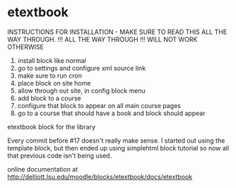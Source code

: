 # etextbook

INSTRUCTIONS FOR INSTALLATION - MAKE SURE TO READ THIS ALL THE WAY THROUGH.
!!! ALL THE WAY THROUGH !!! 
WILL NOT WORK OTHERWISE

1. install block like normal
3. go to settings and configure xml source link
4. make sure to run cron
4. place block on site home
5. allow through out site, in config block menu
6. add block to a course
6. configure that block to appear on all main course pages
9. go to a course that should have a book and block should appear



etextbook block for the library

Every commit before #17 doesn't really make sense. I started out using the template block, but then ended up using simplehtml block tutorial
so now all that previous code isn't being used. 

online documentation at http://delliott.lsu.edu/moodle/blocks/etextbook/docs/etextbook